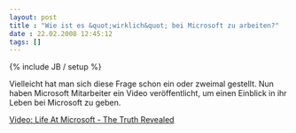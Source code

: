 ```yaml
---
layout: post
title : "Wie ist es &quot;wirklich&quot; bei Microsoft zu arbeiten?"
date : 22.02.2008 12:45:12
tags: []
---
```

{% include JB / setup %}

Vielleicht hat man sich diese Frage schon ein oder zweimal gestellt. Nun haben Microsoft Mitarbeiter ein Video veröffentlicht, um einen Einblick in ihr Leben bei Microsoft zu geben.

[Video: Life At Microsoft - The Truth Revealed](http://on10.net/blogs/tina/Life-At-Microsoft/)[](http://on10.net/blogs/tina/Life-At-Microsoft/ "http://on10.net/blogs/tina/Life-At-Microsoft/")
